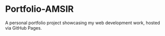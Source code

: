 # Portfolio-AMSIR
A personal portfolio project showcasing my web development work, hosted via GitHub Pages.

